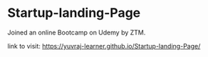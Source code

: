 # Startup-landing-Page

Joined an online Bootcamp on Udemy by ZTM.

link to visit: https://yuvraj-learner.github.io/Startup-landing-Page/
